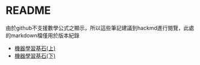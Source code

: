 # README
由於github不支援數學公式之顯示，所以這些筆記建議到hackmd進行閱覽，此處的markdown檔僅用於版本紀錄
- [機器學習基石(上)](https://hackmd.io/@Mh27B_cQQNWmsH3Jl_HpMQ/H1sYHhR0Y)
- [機器學習基石(下)](https://hackmd.io/@Mh27B_cQQNWmsH3Jl_HpMQ/BJewcrfgq)